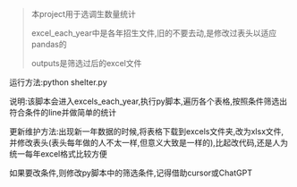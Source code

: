 > 本project用于选调生数量统计
>
> excel_each_year中是各年招生文件,旧的不要去动,是修改过表头以适应pandas的
>
> outputs是筛选过后的excel文件

运行方法:python shelter.py

说明:该脚本会进入excels_each_year,执行py脚本,遍历各个表格,按照条件筛选出符合条件的line并做简单的统计

更新维护方法:出现新一年数据的时候,将表格下载到excels文件夹,改为xlsx文件,并修改表头(表头每年做的人不太一样,但意义大致是一样的),比起改代码,还是人为统一每年excel格式比较方便

如果要改条件,则修改py脚本中的筛选条件,记得借助cursor或ChatGPT



